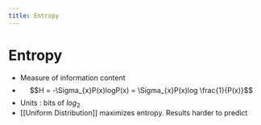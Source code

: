 ```yaml
---
title: Entropy
---
```


# Entropy
- Measure of information content
- $$H = -\Sigma_{x}P(x)logP(x) = \Sigma_{x}P(x)log \frac{1}{P(x)}$$
- Units : bits of $log_{2}$
- [[Uniform Distribution]] maximizes entropy. Results harder to predict










